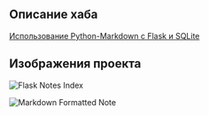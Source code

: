 ## Описание хаба
[Использование Python-Markdown с Flask и SQLite](https://www.8host.com/blog/ispolzovanie-python-markdown-s-flask-i-sqlite/)

## Изображения проекта
![Flask Notes Index](https://i.imgur.com/M1km3XT.png)

![Markdown Formatted Note](https://i.imgur.com/j3TjO4b.png)
